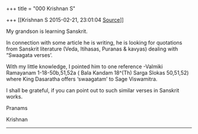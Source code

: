 +++
title = "000 Krishnan S"

+++
[[Krishnan S	2015-02-21, 23:01:04 [Source](https://groups.google.com/g/samskrita/c/XR8jALYBlUw)]]



My grandson is learning Sanskrit.

In connection with some article he is writing, he is looking for quotations from Sanskrit literature (Veda, Itihasas, Puranas & kavyas) dealing with “Swaagata verses’.

With my little knowledge, I pointed him to one reference -Valmiki Ramayanam 1-18-50b,51,52a ( Bala Kandam 18^(Th) Sarga Slokas 50,51,52) where King Dasaratha offers ‘swaagatam’ to Sage Viswamitra.

I shall be grateful, if you can point out to such similar verses in Sanskrit works. 

Pranams  

Krishnan

------------------

  

  

  

